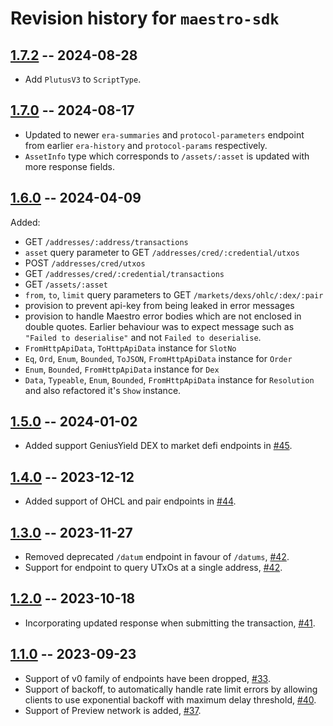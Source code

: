 # Revision history for `maestro-sdk`

## [1.7.2](https://github.com/maestro-org/haskell-sdk/compare/v1.7.1..v1.7.2) -- 2024-08-28

* Add `PlutusV3` to `ScriptType`.

## [1.7.0](https://github.com/maestro-org/haskell-sdk/compare/v1.6.0..v1.7.0) -- 2024-08-17

* Updated to newer `era-summaries` and `protocol-parameters` endpoint from earlier `era-history` and `protocol-params` respectively.
* `AssetInfo` type which corresponds to `/assets/:asset` is updated with more response fields.

## [1.6.0](https://github.com/maestro-org/haskell-sdk/compare/v1.5.0..v1.6.0) -- 2024-04-09

Added:

* GET `/addresses/:address/transactions`
* `asset` query parameter to GET `/addresses/cred/:credential/utxos`
* POST `/addresses/cred/utxos`
* GET `/addresses/cred/:credential/transactions`
* GET `/assets/:asset`
* `from`, `to`, `limit` query parameters to GET `/markets/dexs/ohlc/:dex/:pair`
* provision to prevent api-key from being leaked in error messages
* provision to handle Maestro error bodies which are not enclosed in double quotes. Earlier behaviour was to expect message such as `"Failed to deserialise"` and not `Failed to deserialise`.
* `FromHttpApiData`, `ToHttpApiData` instance for `SlotNo`
* `Eq`, `Ord`, `Enum`, `Bounded`, `ToJSON`, `FromHttpApiData` instance for `Order`
* `Enum`, `Bounded`, `FromHttpApiData` instance for `Dex`
* `Data`, `Typeable`, `Enum`, `Bounded`, `FromHttpApiData` instance for `Resolution` and also refactored it's `Show` instance.

## [1.5.0](https://github.com/maestro-org/haskell-sdk/compare/v1.4.0..v1.5.0) -- 2024-01-02

* Added support GeniusYield DEX to market defi endpoints in [#45](https://github.com/maestro-org/haskell-sdk/pull/45).

## [1.4.0](https://github.com/maestro-org/haskell-sdk/compare/v1.3.0..v1.4.0) -- 2023-12-12

* Added support of OHCL and pair endpoints in [#44](https://github.com/maestro-org/haskell-sdk/pull/44).

## [1.3.0](https://github.com/maestro-org/haskell-sdk/compare/v1.2.0..v1.3.0) -- 2023-11-27

* Removed deprecated `/datum` endpoint in favour of `/datums`, [#42](https://github.com/maestro-org/haskell-sdk/pull/42).
* Support for endpoint to query UTxOs at a single address, [#42](https://github.com/maestro-org/haskell-sdk/pull/42).

## [1.2.0](https://github.com/maestro-org/haskell-sdk/compare/v1.1.0..v1.2.0) -- 2023-10-18

* Incorporating updated response when submitting the transaction, [#41](https://github.com/maestro-org/haskell-sdk/pull/41).

## [1.1.0](https://github.com/maestro-org/haskell-sdk/compare/v1.0.0..v1.1.0) -- 2023-09-23

* Support of v0 family of endpoints have been dropped, [#33](https://github.com/maestro-org/haskell-sdk/pull/33).
* Support of backoff, to automatically handle rate limit errors by allowing clients to use exponential backoff with maximum delay threshold, [#40](https://github.com/maestro-org/haskell-sdk/pull/40).
* Support of Preview network is added, [#37](https://github.com/maestro-org/haskell-sdk/pull/37).
